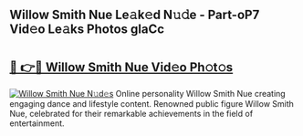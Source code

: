 ## Willow Smith Nue Le𝚊k𝚎d N𝚞𝚍e - Part-oP7 Vid𝚎o Le𝚊ks Photos glaCc

# <h2><a href="http://fbah74b.evod.top/?m=Willow+Smith+Nue">🔗 👉🔴 Willow Smith Nue Vid𝚎o Ph𝚘t𝚘s</a></h2>

[![Willow Smith Nue N𝚞d𝚎s](https://i.imgur.com/8V9OHl7.gif)](http://fbah74b.evod.top/?m=Willow+Smith+Nue)
Online personality Willow Smith Nue creating engaging dance and lifestyle content. Renowned public figure Willow Smith Nue, celebrated for their remarkable achievements in the field of entertainment. 
